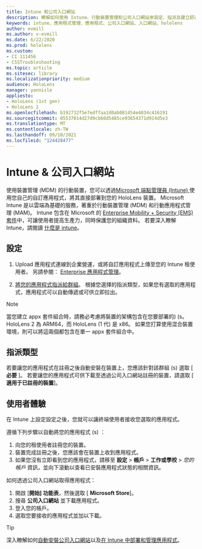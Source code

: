 ```yaml
---
title: Intune 和公司入口網站
description: 瞭解如何使用 Intune、行動裝置管理和公司入口網站來設定、指派及建立舒適的使用者體驗。
keywords: intune、應用程式管理、應用程式、公司入口網站、入口網站、hololens
author: evmill
ms.author: v-evmill
ms.date: 6/22/2020
ms.prod: hololens
ms.custom:
- CI 111456
- CSSTroubleshooting
ms.topic: article
ms.sitesec: library
ms.localizationpriority: medium
audience: HoloLens
manager: yannisle
appliesto:
- HoloLens (1st gen)
- HoloLens 2
ms.openlocfilehash: b192732f5e7edffaa1d0ab081454e4034c416191
ms.sourcegitcommit: 05537014d27d9cb60d5485ce93654371d914d5e3
ms.translationtype: MT
ms.contentlocale: zh-TW
ms.lasthandoff: 09/10/2021
ms.locfileid: "124428477"
---
```

# <a name="intune--company-portal"></a>Intune & 公司入口網站

使用裝置管理 (MDM) 的行動裝置，您可以透過[Microsoft 端點管理員 (Intune) ](/intune/windows-holographic-for-business)使用您自己的自訂應用程式，將其直接部署到您的 HoloLens 裝置。 Microsoft Intune 是以雲端為基礎的服務，著重於行動裝置管理 (MDM) 和行動應用程式管理 (MAM)。 Intune 包含在 Microsoft 的 [Enterprise Mobility + Security (EMS) 套件](https://www.microsoft.com/microsoft-365/enterprise-mobility-security)中，可讓使用者提高生產力，同時保護您的組織資料。 若要深入瞭解 Intune，請閱讀 [什麼是 intune](/mem/intune/fundamentals/what-is-intune)。

## <a name="setup"></a>設定

1. Upload 應用程式連線到企業營運，或將自訂應用程式上傳至您的 Intune 租使用者。 另請參閱： [Enterprise 應用程式管理](/windows/client-management/mdm/enterprise-app-management)。

2. [將您的應用程式指派給群組](/mem/intune/apps/apps-deploy)。 根據您選擇的指派類型，如果您有選取的應用程式，應用程式可以自動傳遞或可供立即拉出。

> [!NOTE]
> 當您建立 appx 套件組合時，請務必考慮將裝置的架構包含在您要部署的)  (s。 HoloLens 2 為 ARM64，而 HoloLens (1 代) 是 x86。 如果您打算使用混合裝置環境，則可以將這兩個都包含在單一 appx 套件組合中。

## <a name="assignment-types"></a>指派類型

若要讓您的應用程式在註冊之後自動安裝在裝置上，您應該針對該群組 (s) 選取 [ **必要** ]。
若要讓您的應用程式可供下載至透過公司入口網站註冊的裝置，請選取 [ **適用于已註冊的裝置**]。

## <a name="end-user-experience"></a>使用者體驗

在 Intune 上設定設定之後，您就可以讓終端使用者接收您選取的應用程式。

遵循下列步驟以自動將您的應用程式 (s) ：

1. 向您的租使用者註冊您的裝置。
2. 裝置完成註冊之後，您應該會在裝置上收到應用程式。
3. 如果您沒有立即看到您的應用程式，請移至 **設定**  >  **帳戶**  >  **工作或學校**  >  *您的帳戶* 資訊，並向下滾動以查看已安裝應用程式狀態的相關資訊。

如何透過公司入口網站取得應用程式：

1. 開啟 [**開始] 功能表**，然後選取 [ **Microsoft Store**]。
2. 搜尋 **公司入口網站** 並下載應用程式。
3. 登入您的帳戶。
4. 選取您要接收的應用程式並加以下載。

> [!Tip]
> 深入瞭解如何[自動安裝公司入口網站](/mem/intune/apps/company-portal-app)以及[在 Intune 中部署和管理應用程式](/mem/intune/fundamentals/windows-holographic-for-business#deploy-and-manage-apps)。
